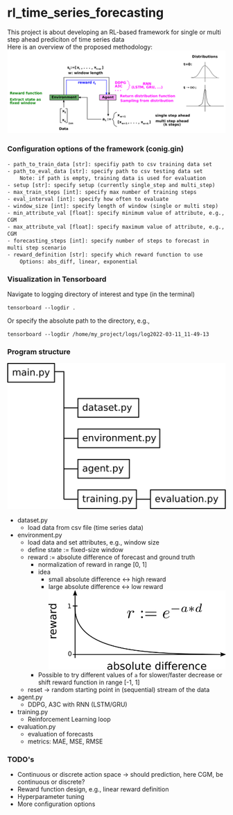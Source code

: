 # rl_time_series_forecasting

This project is about developing an RL-based framework for single or multi step ahead prediciton of time series data <br/>
Here is an overview of the proposed methodology:
![Alt text](./images/overview.png?raw=true "Methodology")

### Configuration options of the framework (conig.gin) <br/>
    - path_to_train_data [str]: specifiy path to csv training data set
    - path_to_eval_data [str]: specify path to csv testing data set 
        Note: if path is empty, training data is used for evaluation
    - setup [str]: specify setup (currently single_step and multi_step)
    - max_train_steps [int]: specify max number of training steps
    - eval_interval [int]: specify how often to evaluate
    - window_size [int]: specify length of window (single or multi step)
    - min_attribute_val [float]: specify minimum value of attribute, e.g., CGM
    - max_attribute_val [float]: specify maximum value of attribute, e.g., CGM
    - forecasting_steps [int]: specify number of steps to forecast in multi step scenario
    - reward_definition [str]: specify which reward function to use
        Options: abs_diff, linear, exponential

### Visualization in Tensorboard
Navigate to logging directory of interest and type  (in the terminal)
```
tensorboard --logdir .
```
Or specify the absolute path to the directory, e.g., 
```
tensorboard --logdir /home/my_project/logs/log2022-03-11_11-49-13
```

### Program structure
![Alt text](./images/program_structure.png?raw=true "Program structure")
- dataset.py 
  - load data from csv file (time series data) <br/>
- environment.py
  - load data and set attributes, e.g., window size
  - define state := fixed-size window
  - reward := absolute difference of forecast and ground truth 
    - normalization of reward in range [0, 1]
    - idea
      - small absolute difference <-> high reward
      - large absolute difference <-> low reward
      ![Alt text](./images/reward_fct.png?raw=true "Reward function")
    - Possible to try different values of `a` for slower/faster decrease or shift reward function in range [-1, 1] 
  - reset -> random starting point in (sequential) stream of the data
- agent.py
  - DDPG, A3C with RNN (LSTM/GRU)
- training.py
  - Reinforcement Learning loop
- evaluation.py
  - evaluation of forecasts
  - metrics: MAE, MSE, RMSE

### TODO's
- Continuous or discrete action space -> should prediction, here CGM, be continuous or discrete?
- Reward function design, e.g., linear reward definition
- Hyperparameter tuning
- More configuration options

